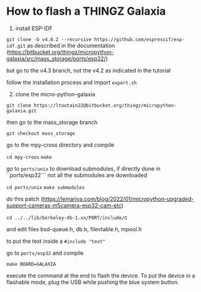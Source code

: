 # How to flash a THINGZ Galaxia

1) install ESP-IDF 

 ```git clone -b v4.0.2 --recursive https://github.com/espressif/esp-idf.git``` as described in the documentation (https://bitbucket.org/thingz/micropython-galaxia/src/mass_storage/ports/esp32/)
 
 but go to the v4.3 branch, not the v4.2 as indicated in the tutorial
 
 follow the installation process and import ```export.sh```
 
 2) clone the micro-python-galaxia
 
 ```git clone https://ltoutain22@bitbucket.org/thingz/micropython-galaxia.git```
 
 then go to the mass_storage branch
 
 ```git checkout mass_storage```

go to the mpy-cross directory and compile

```cd mpy-croos```
```make```

go to ```ports/unix``` to download submodules, if directly done in ``ports/esp32``` not all the submodules are downloaded

```cd ports/unix```
```make submodules```

do this patch (https://lemariva.com/blog/2022/01/micropython-upgraded-support-cameras-m5camera-esp32-cam-etc)

```cd ../../lib/berkeley-db-1.xx/PORT/include/```c

and edit files bsd-queue.h, db.h, filevtable.h, mpool.h

to put the text inside a ```#include "text"```

go to ```ports/esp32``` and compile 

```make BOARD=GALAXIA```

execute the command at the end to flash the device. To put the device in a flashable mode, plug the USB while pushing the blue system button.



